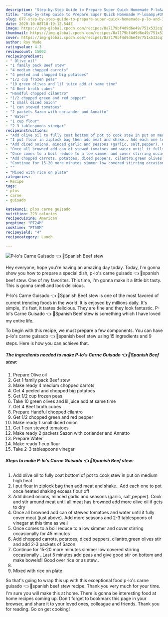 ```yaml
---
description: "Step-by-Step Guide to Prepare Super Quick Homemade P-lo&amp;#39;s Carne Guisado 👈  🏼Spanish Beef stew"
title: "Step-by-Step Guide to Prepare Super Quick Homemade P-lo&amp;#39;s Carne Guisado 👈  🏼Spanish Beef stew"
slug: 677-step-by-step-guide-to-prepare-super-quick-homemade-p-lo-and-39-s-carne-guisado-spanish-beef-stew
date: 2020-10-08T18:19:12.544Z
image: https://img-global.cpcdn.com/recipes/8a7179bf4d9d6e49/751x532cq70/p-los-carne-guisado-👈-🏼spanish-beef-stew-recipe-main-photo.jpg
thumbnail: https://img-global.cpcdn.com/recipes/8a7179bf4d9d6e49/751x532cq70/p-los-carne-guisado-👈-🏼spanish-beef-stew-recipe-main-photo.jpg
cover: https://img-global.cpcdn.com/recipes/8a7179bf4d9d6e49/751x532cq70/p-los-carne-guisado-👈-🏼spanish-beef-stew-recipe-main-photo.jpg
author: Roy Wade
ratingvalue: 4.3
reviewcount: 15002
recipeingredient:
- " Olive oil"
- "1 family pack Beef stew"
- "4 medium chopped carrots"
- "4 peeled and chopped big potatoes"
- "1/2 cup frozen peas"
- "10 green olives and lil juice add at same time"
- "4 Beef broth cubes"
- "Handful chopped cilantro"
- "1/2 chopped green and red pepper"
- "1 small diced onion"
- "1 can stewed tomatoes"
- "2 packets Sazon with coriander and Annatto"
- " Water"
- "1 cup flour"
- "2-3 tablespoons vinegar"
recipeinstructions:
- "Add olive oil to fully coat bottom of pot to cook stew in put on medium high heat"
- "I put flour in ziplock bag then add meat and shake.. Add each one to pot once heated shaking excess flour off"
- "Add diced onions, minced garlic and seasons (garlic, salt,pepper). Cook and stir around meat until all meat has browned add more olive oil if gets to dry"
- "Once all browned add can of stewed tomatoes and water until it fully cover meat (just above). Add more seasons and 2-3 tablespoons of vinegar at this time as well"
- "Once comes to a boil reduce to a low simmer and cover stirring occasionally for 45 minutes"
- "Add chopped carrots, potatoes, diced peppers, cilantro,green olives stir and add 2-3 packets of Sazon"
- "Continue for 15-20 more minutes simmer low covered stirring occasionally ..Last 5 minutes add peas and give good stir on bottom and make bowels!! Good over rice or as stew.."
- ""
- "Mixed with rice on plate"
categories:
- Recipe
tags:
- plos
- carne
- guisado

katakunci: plos carne guisado 
nutrition: 223 calories
recipecuisine: American
preptime: "PT24M"
cooktime: "PT50M"
recipeyield: "4"
recipecategory: Lunch

---
```



![P-lo&#39;s Carne Guisado 👈  🏼Spanish Beef stew](https://img-global.cpcdn.com/recipes/8a7179bf4d9d6e49/751x532cq70/p-los-carne-guisado-👈-🏼spanish-beef-stew-recipe-main-photo.jpg)

Hey everyone, hope you're having an amazing day today. Today, I'm gonna show you how to prepare a special dish, p-lo&#39;s carne guisado 👈  🏼spanish beef stew. One of my favorites. This time, I'm gonna make it a little bit tasty. This is gonna smell and look delicious.



P-lo&#39;s Carne Guisado 👈  🏼Spanish Beef stew is one of the most favored of current trending foods in the world. It is enjoyed by millions daily. It's simple, it's fast, it tastes delicious. They are fine and they look fantastic. P-lo&#39;s Carne Guisado 👈  🏼Spanish Beef stew is something which I have loved my entire life.


To begin with this recipe, we must prepare a few components. You can have p-lo&#39;s carne guisado 👈  🏼spanish beef stew using 15 ingredients and 9 steps. Here is how you can achieve that.

<!--inarticleads1-->

##### The ingredients needed to make P-lo&#39;s Carne Guisado 👈  🏼Spanish Beef stew:

1. Prepare  Olive oil
1. Get 1 family pack Beef stew
1. Make ready 4 medium chopped carrots
1. Get 4 peeled and chopped big potatoes
1. Get 1/2 cup frozen peas
1. Take 10 green olives and lil juice add at same time
1. Get 4 Beef broth cubes
1. Prepare Handful chopped cilantro
1. Get 1/2 chopped green and red pepper
1. Make ready 1 small diced onion
1. Get 1 can stewed tomatoes
1. Make ready 2 packets Sazon with coriander and Annatto
1. Prepare  Water
1. Make ready 1 cup flour
1. Take 2-3 tablespoons vinegar




<!--inarticleads2-->

##### Steps to make P-lo&#39;s Carne Guisado 👈  🏼Spanish Beef stew:

1. Add olive oil to fully coat bottom of pot to cook stew in put on medium high heat
1. I put flour in ziplock bag then add meat and shake.. Add each one to pot once heated shaking excess flour off
1. Add diced onions, minced garlic and seasons (garlic, salt,pepper). Cook and stir around meat until all meat has browned add more olive oil if gets to dry
1. Once all browned add can of stewed tomatoes and water until it fully cover meat (just above). Add more seasons and 2-3 tablespoons of vinegar at this time as well
1. Once comes to a boil reduce to a low simmer and cover stirring occasionally for 45 minutes
1. Add chopped carrots, potatoes, diced peppers, cilantro,green olives stir and add 2-3 packets of Sazon
1. Continue for 15-20 more minutes simmer low covered stirring occasionally ..Last 5 minutes add peas and give good stir on bottom and make bowels!! Good over rice or as stew..
1. 
1. Mixed with rice on plate




So that's going to wrap this up with this exceptional food p-lo&#39;s carne guisado 👈  🏼spanish beef stew recipe. Thank you very much for your time. I'm sure you will make this at home. There is gonna be interesting food at home recipes coming up. Don't forget to bookmark this page in your browser, and share it to your loved ones, colleague and friends. Thank you for reading. Go on get cooking!

